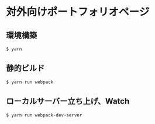 # 対外向けポートフォリオページ

## 環境構築

`$ yarn`

## 静的ビルド

`$ yarn run webpack`

## ローカルサーバー立ち上げ、Watch

`$ yarn run webpack-dev-server`
